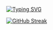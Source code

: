 <a href="https://git.io/typing-svg"><img src="https://readme-typing-svg.demolab.com?font=Fira+Code&pause=1000&color=29F761&background=2541FF00&width=635&lines=20+y%2Fo+%7C+Full+Stack+Dev+%7C+Laravel+%26+Vue.js+" alt="Typing SVG" /></a>

<a href="https://git.io/streak-stats"><img src="https://streak-stats.demolab.com?user=henri1911" alt="GitHub Streak" /></a>
